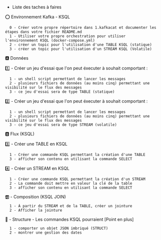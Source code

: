 * Liste des taches à faires 

:o: Environnement Kafka - KSQL
```
  0 - Créer votre propre répertoire dans 1.kafkacat et documenter les étapes dans votre fichier README.md
  1 - Utiliser votre propre orchestration pour utiliser l'environnement KSQL (docker-compose.yml)
  2 - créer un topic pour l'utilisation d'une TABLE KSQL (statique)
  3 - créer un topic pour l'utilisation d'un STREAM KSQL (Volatile)
```

:a: Données

:one: - Créer un jeu d'essai que l'on peut éxecuter à souhait comportant :
```
  1 - un shell script permettant de lancer les messages
  2 - plusieurs fichiers de données (au moins cinq) permettant une visibilité sur le flux des messages
  3 - ce jeu d'essai sera de type TABLE (statique)
```

:two: - Créer un jeu d'essai que l'on peut éxecuter à souhait comportant :
```
  1 - un shell script permettant de lancer les messages
  2 - plusieurs fichiers de données (au moins cinq) permettant une visibilité sur le flux des messages
  3 - ce jeu d'essai sera de type STREAM (volatile)
```

:b: Flux (KSQL)

:three: - Créer une TABLE en KSQL
```
  1 - Créer une commande KSQL permettant la création d'une TABLE
  3 - afficher son contenu en utilisant la commande SELECT
```

:four: - Créer un STREAM en KSQL
```
  1 - Créer une commande KSQL permettant la création d'un STREAM
  2 - La commande doit mettre en valeur la clé de la table
  3 - afficher son contenu en utilisant la commande SELECT
```

:ab: - Composition (KSQL JOIN)
```
  1 - À partir du STREAM et de la TABLE, créer un jointure
  2 - Afficher la jointure
```

:100: - Structure - Les commandes KSQL pourraient [Point en plus]
```
  1 - comporter un objet JSON imbriqué (STRUCT) 
  2 - montrer une gestion des dates
```
